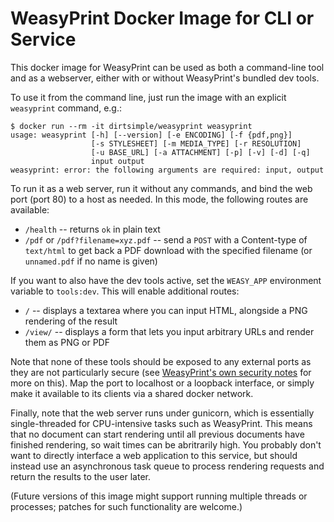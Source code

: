 # WeasyPrint Docker Image for CLI or Service

This docker image for WeasyPrint can be used as both a command-line tool and as a webserver, either with or without WeasyPrint's bundled dev tools.

To use it from the command line, just run the image with an explicit `weasyprint` command, e.g.:

```shell
$ docker run --rm -it dirtsimple/weasyprint weasyprint
usage: weasyprint [-h] [--version] [-e ENCODING] [-f {pdf,png}]
                  [-s STYLESHEET] [-m MEDIA_TYPE] [-r RESOLUTION]
                  [-u BASE_URL] [-a ATTACHMENT] [-p] [-v] [-d] [-q]
                  input output
weasyprint: error: the following arguments are required: input, output
```

To run it as a web server, run it without any commands, and bind the web port (port 80) to a host as needed.  In this mode, the following routes are available:

* `/health` -- returns `ok` in plain text
* `/pdf` or `/pdf?filename=xyz.pdf` -- send a `POST` with a Content-type of `text/html` to get back a PDF download with the specified filename (or `unnamed.pdf` if no name is given)

If you want to also have the dev tools active, set the `WEASY_APP` environment variable to `tools:dev`.  This will enable additional routes:

* `/` -- displays a textarea where you can input HTML, alongside a PNG rendering of the result
* `/view/` -- displays a form that lets you input arbitrary URLs and render them as PNG or PDF

Note that none of these tools should be exposed to any external ports as they are not particularly secure (see [WeasyPrint's own security notes](https://weasyprint.readthedocs.io/en/stable/tutorial.html#security) for more on this).  Map the port to localhost or a loopback interface, or simply make it available to its clients via a shared docker network.

Finally, note that the web server runs under gunicorn, which is essentially single-threaded for CPU-intensive tasks such as WeasyPrint.  This means that no document can start rendering until all previous documents have finished rendering, so wait times can be abritrarily high.  You probably don't want to directly interface a web application to this service, but should instead use an asynchronous task queue to process rendering requests and return the results to the user later.

(Future versions of this image might support running multiple threads or processes; patches for such functionality are welcome.)